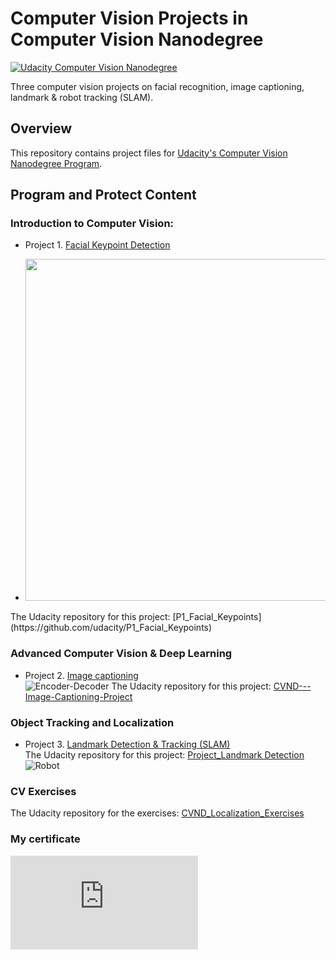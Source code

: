 # Computer Vision Projects in Computer Vision Nanodegree
[![Udacity Computer Vision Nanodegree](https://tugan0329.bitbucket.io/imgs/github/cvnd.svg?style=flat-square)](https://www.udacity.com/course/computer-vision-nanodegree--nd891)

Three computer vision projects on facial recognition, image captioning, landmark &amp; robot tracking (SLAM).

## Overview
This repository contains project files for [Udacity's Computer Vision Nanodegree Program](https://www.udacity.com/course/computer-vision-nanodegree--nd891).

## Program and Protect Content
### Introduction to Computer Vision:
- Project 1. [Facial Keypoint Detection](./CV_Proj1_facial_detection)<br/>
- <p align="center">
  <img width="1138" height="547" src="https://user-images.githubusercontent.com/33187812/66273775-64b75700-e877-11e9-8aa0-2359dd9641ab.png">
</p>
The Udacity repository for this project: [P1_Facial_Keypoints](https://github.com/udacity/P1_Facial_Keypoints)

### Advanced Computer Vision & Deep Learning
- Project 2. [Image captioning](./CV_Proj2_image_captioning)<br/>
![Encoder-Decoder](https://github.com/MaggieX/Computer_Vision_Udacity_Nanodegree/blob/868f401fcc8d59d3ea6d14b14c75890daf073e79/CV_Proj2_image_captioning/images/encoder-decoder.png)
The Udacity repository for this project: [CVND---Image-Captioning-Project](https://github.com/udacity/CVND---Image-Captioning-Project)

### Object Tracking and Localization
- Project 3. [Landmark Detection & Tracking (SLAM)](./CV_Proj3_SLAM)<br/>
The Udacity repository for this project: [Project_Landmark Detection](https://github.com/udacity/CVND_Localization_Exercises/tree/master/Project_Landmark%20Detection)
![Robot](https://github.com/MaggieX/Computer_Vision_Udacity_Nanodegree/blob/4bd7b467539f1de9c663d91d40443f03d6c894a9/CV_Proj3_SLAM/images/robot_world.png)

### CV Exercises
The Udacity repository for the exercises: [CVND_Localization_Exercises](https://github.com/udacity/CVND_Localization_Exercises) 

### My certificate
![CV certificate](https://github.com/MaggieX/Computer_Vision_CVND/blob/5e0bdd73bada54d66c621cd9dd595edcc519a83d/Udacity_NanoDegree_Certificate.pdf)
